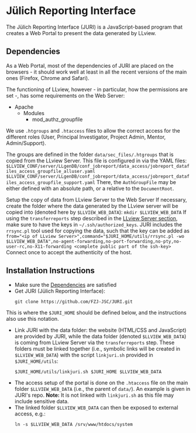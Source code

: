 # Jülich Reporting Interface

The Jülich Reporting Interface (JURI) is a JavaScript-based program that creates a Web Portal to present the data generated by LLview.

## Dependencies

As a Web Portal, most of the dependencies of JURI are placed on the browsers - it should work well at least in all the recent versions of the main ones (Firefox, Chrome and Safari).

The functioning of LLview, however - in particular, how the permissions are set -, has some requirements on the Web Server:

- Apache
    - Modules
        - mod_authz_groupfile

We use `.htgroups` and `.htaccess` files to allow the correct access for the different roles (User, Principal Investigator, Project Admin, Mentor, Admin/Support).

The groups are defined in the folder `data/sec_files/.htgroups` that is copied from the LLview Server. 
This file is configured in via the YAML files:
    ```
    $LLVIEW_CONF/server/LLgenDB/conf_jobreport/data_access/jobreport_datafiles_access_groupfile_alluser.yaml
    $LLVIEW_CONF/server/LLgenDB/conf_jobreport/data_access/jobreport_datafiles_access_groupfile_support.yaml
    ```
There, the `AuthGroupFile` may be either defined with an absolute path, or a relative to the `DocumentRoot`. 

Setup the copy of data from LLview Server to the Web Server
If necessary, create the folder where the data generated by the LLview server will be copied into (denoted here by `$LLVIEW_WEB_DATA`):
    ```
    mkdir $LLVIEW_WEB_DATA
    ```
If using the `transferreports` step described in the [LLview Server section](section.md#transferreports), make sure to have the keys in `~/.ssh/authorized_keys`. JURI includes the `rrsync.pl` tool used for copying the data, such that the key can be added as
    ```
    from="<ip of LLview Server>",command="$JURI_HOME/utils/rrsync.pl -wo $LLVIEW_WEB_DATA",no-agent-forwarding,no-port-forwarding,no-pty,no-user-rc,no-X11-forwarding <complete public part of the ssh-key>
    ```
Connect once to accept the authenticity of the host.


## Installation Instructions

- Make sure the [Dependencies](#dependencies) are satisfied
- Get JURI (Jülich Reporting Interface):
    ```
    git clone https://github.com/FZJ-JSC/JURI.git
    ```
This is where the `$JURI_HOME` should be defined below, and the instructions also use this notation.
- Link JURI with the data folder: the website (HTML/CSS and JavaScript) are provided by JURI, while the data folder (denoted `$LLVIEW_WEB_DATA`) is coming from LLview Server via the `transferreports` step. 
These folders must be linked together (i.e., symbolic links will be created in `$LLVIEW_WEB_DATA`) with the script `linkjuri.sh` provided in `$JURI_HOME/utils`:
    ```
    $JURI_HOME/utils/linkjuri.sh $JURI_HOME $LLVIEW_WEB_DATA
    ```
- The access setup of the portal is done on the `.htaccess` file on the main folder `$LLVIEW_WEB_DATA` (i.e., the parent of `data/`). An example is given in JURI's repo. 
    **Note:** It is not linked with `linkjuri.sh` as this file may include sensitive data.
- The linked folder `$LLVIEW_WEB_DATA` can then be exposed to external access, e.g.:
    ```
    ln -s $LLVIEW_WEB_DATA /srv/www/htdocs/system
    ```

